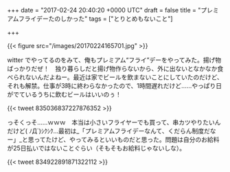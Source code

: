 
+++
date = "2017-02-24 20:40:20 +0000 UTC"
draft = false
title = "プレミアムフライデーたのしかった"
tags = ["とりとめもないこと"]

+++


{{< figure src="/images/20170224165701.jpg"  >}}

witter でやってるのをみて、俺もプレミアム“フライ”デーをやってみた。揚げ物ばっかりだぜ！　独り暮らしだと揚げ物作らないから、外に出ないとなかなか食べられないんだよねー。最近は家でビールを飲まないことにしていたのだけど、それも解禁。仕事が3時に終わらなかったので、1時間遅れだけど……やっぱり日がでているうちに飲むビールはいいのぅ！

{{< tweet 835036837227876352 >}}

っそくっそ……ｗｗｗ　本当は小さいフライヤーでも買って、串カツやりたいんだけど( ﾉД`)ｼｸｼｸ…最初は_「プレミアムフライデーなんて、くだらん制度だなー」_と思ってたけど、やってみるといいものだと思った。問題は自分のお給料が25日払いではないことぐらい（そもそもお給料じゃないしな）。

{{< tweet 834922891871322112 >}}


